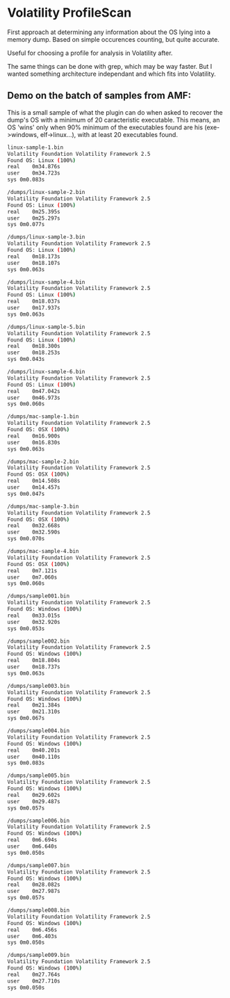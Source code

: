 Volatility ProfileScan
======================

First approach at determining any information about the OS lying into a memory
dump. Based on simple occurences counting, but quite accurate.

Useful for choosing a profile for analysis in Volatility after.

The same things can be done with grep, which may be way faster. But I wanted
something architecture independant and which fits into Volatility.

## Demo on the batch of samples from AMF:

This is a small sample of what the plugin can do when asked to recover the dump's
OS with a minimum of 20 caracteristic executable. This means, an OS 'wins' only
when 90% minimum of the executables found are his (exe->windows, elf->linux...),
with at least 20 executables found.

```sh
linux-sample-1.bin
Volatility Foundation Volatility Framework 2.5
Found OS: Linux (100%)
real	0m34.876s
user	0m34.723s
sys	0m0.083s

/dumps/linux-sample-2.bin
Volatility Foundation Volatility Framework 2.5
Found OS: Linux (100%)
real	0m25.395s
user	0m25.297s
sys	0m0.077s

/dumps/linux-sample-3.bin
Volatility Foundation Volatility Framework 2.5
Found OS: Linux (100%)
real	0m18.173s
user	0m18.107s
sys	0m0.063s

/dumps/linux-sample-4.bin
Volatility Foundation Volatility Framework 2.5
Found OS: Linux (100%)
real	0m18.037s
user	0m17.937s
sys	0m0.063s

/dumps/linux-sample-5.bin
Volatility Foundation Volatility Framework 2.5
Found OS: Linux (100%)
real	0m18.300s
user	0m18.253s
sys	0m0.043s

/dumps/linux-sample-6.bin
Volatility Foundation Volatility Framework 2.5
Found OS: Linux (100%)
real	0m47.042s
user	0m46.973s
sys	0m0.060s

/dumps/mac-sample-1.bin
Volatility Foundation Volatility Framework 2.5
Found OS: OSX (100%)
real	0m16.900s
user	0m16.830s
sys	0m0.063s

/dumps/mac-sample-2.bin
Volatility Foundation Volatility Framework 2.5
Found OS: OSX (100%)
real	0m14.508s
user	0m14.457s
sys	0m0.047s

/dumps/mac-sample-3.bin
Volatility Foundation Volatility Framework 2.5
Found OS: OSX (100%)
real	0m32.668s
user	0m32.590s
sys	0m0.070s

/dumps/mac-sample-4.bin
Volatility Foundation Volatility Framework 2.5
Found OS: OSX (100%)
real	0m7.121s
user	0m7.060s
sys	0m0.060s

/dumps/sample001.bin
Volatility Foundation Volatility Framework 2.5
Found OS: Windows (100%)
real	0m33.015s
user	0m32.920s
sys	0m0.053s

/dumps/sample002.bin
Volatility Foundation Volatility Framework 2.5
Found OS: Windows (100%)
real	0m18.804s
user	0m18.737s
sys	0m0.063s

/dumps/sample003.bin
Volatility Foundation Volatility Framework 2.5
Found OS: Windows (100%)
real	0m21.384s
user	0m21.310s
sys	0m0.067s

/dumps/sample004.bin
Volatility Foundation Volatility Framework 2.5
Found OS: Windows (100%)
real	0m40.201s
user	0m40.110s
sys	0m0.083s

/dumps/sample005.bin
Volatility Foundation Volatility Framework 2.5
Found OS: Windows (100%)
real	0m29.602s
user	0m29.487s
sys	0m0.057s

/dumps/sample006.bin
Volatility Foundation Volatility Framework 2.5
Found OS: Windows (100%)
real	0m6.694s
user	0m6.640s
sys	0m0.050s

/dumps/sample007.bin
Volatility Foundation Volatility Framework 2.5
Found OS: Windows (100%)
real	0m28.082s
user	0m27.987s
sys	0m0.057s

/dumps/sample008.bin
Volatility Foundation Volatility Framework 2.5
Found OS: Windows (100%)
real	0m6.456s
user	0m6.403s
sys	0m0.050s

/dumps/sample009.bin
Volatility Foundation Volatility Framework 2.5
Found OS: Windows (100%)
real	0m27.764s
user	0m27.710s
sys	0m0.050s
```
